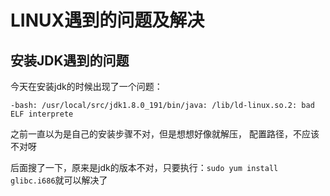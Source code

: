 # LINUX遇到的问题及解决

## 安装JDK遇到的问题

今天在安装jdk的时候出现了一个问题：

`-bash: /usr/local/src/jdk1.8.0_191/bin/java: /lib/ld-linux.so.2: bad ELF interprete`

之前一直以为是自己的安装步骤不对，但是想想好像就解压， 配置路径，不应该不对呀

后面搜了一下，原来是jdk的版本不对，只要执行：`sudo yum install glibc.i686`就可以解决了



